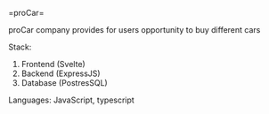 =proCar=

proCar company provides for users opportunity to buy different cars

Stack:
1) Frontend (Svelte)
2) Backend (ExpressJS)
3) Database (PostresSQL)

Languages: JavaScript, typescript

